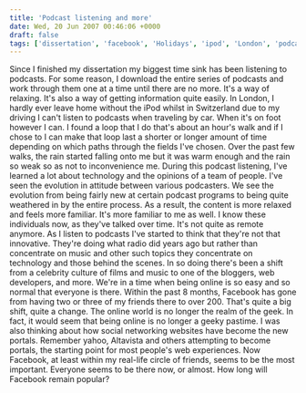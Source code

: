 ```yaml
---
title: 'Podcast listening and more'
date: Wed, 20 Jun 2007 00:46:06 +0000
draft: false
tags: ['dissertation', 'facebook', 'Holidays', 'ipod', 'London', 'podcasts', 'Post-university life', 'tech related']
---
```


Since I finished my dissertation my biggest time sink has been listening to podcasts. For some reason, I download the entire series of podcasts and work through them one at a time until there are no more. It's a way of relaxing. It's also a way of getting information quite easily. In London, I hardly ever leave home without the iPod whilst in Switzerland due to my driving I can't listen to podcasts when traveling by car. When it's on foot however I can. I found a loop that I do that's about an hour's walk and if I chose to I can make that loop last a shorter or longer amount of time depending on which paths through the fields I've chosen. Over the past few walks, the rain started falling onto me but it was warm enough and the rain so weak so as not to inconvenience me. During this podcast listening, I've learned a lot about technology and the opinions of a team of people. I've seen the evolution in attitude between various podcasters. We see the evolution from being fairly new at certain podcast programs to being quite weathered in by the entire process. As a result, the content is more relaxed and feels more familiar. It's more familiar to me as well. I know these individuals now, as they've talked over time. It's not quite as remote anymore. As I listen to podcasts I've started to think that they're not that innovative. They're doing what radio did years ago but rather than concentrate on music and other such topics they concentrate on technology and those behind the scenes. In so doing there's been a shift from a celebrity culture of films and music to one of the bloggers, web developers, and more. We're in a time when being online is so easy and so normal that everyone is there. Within the past 8 months, Facebook has gone from having two or three of my friends there to over 200. That's quite a big shift, quite a change. The online world is no longer the realm of the geek. In fact, it would seem that being online is no longer a geeky pastime. I was also thinking about how social networking websites have become the new portals. Remember yahoo, Altavista and others attempting to become portals, the starting point for most people's web experiences. Now Facebook, at least within my real-life circle of friends, seems to be the most important. Everyone seems to be there now, or almost. How long will Facebook remain popular?